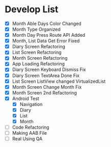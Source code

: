 # Develop List

- [x] Month Able Days Color Changed
- [x] Month Type Organized
- [x] Month Day Press Route API Added
- [x] Month, List Data Get Error Fixed
- [x] Diary Screen Refactoring
- [x] List Screen Refactoring
- [x] Month Screen Refactoring
- [x] App Loading Refactoring
- [x] Diary Screen Keyboard Dismiss Fix
- [x] Diary Screen TextArea Done Fix
- [x] List Screen ListView changed VirtualizedList
- [x] Month Screen Change Month Fix
- [x] Month Screen 2nd Refactoring
- [x] Android Test
  - [x] Navigation
  - [x] Diary
  - [x] List
  - [x] Month
- [ ] Code Refactoring
- [ ] Making AAB File
- [ ] Real Using QA

